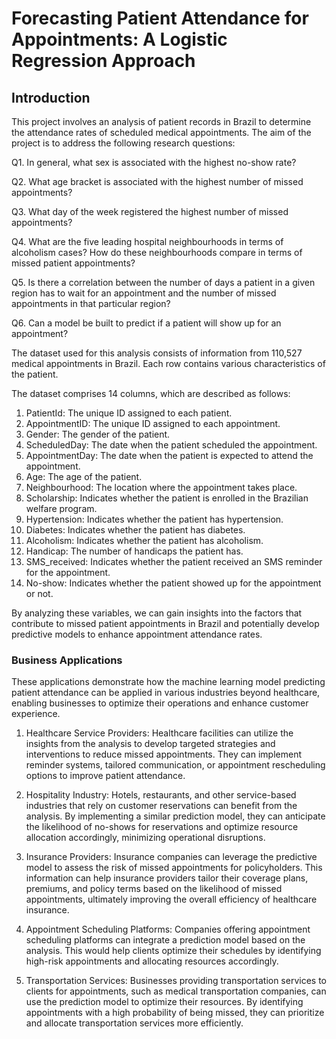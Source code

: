 # Forecasting Patient Attendance for Appointments: A Logistic Regression Approach

## Introduction

This project involves an analysis of patient records in Brazil to determine the attendance rates of scheduled medical appointments. The aim of the project is to address the following research questions:

Q1. In general, what sex is associated with the highest no-show rate?

Q2. What age bracket is associated with the highest number of missed appointments?

Q3. What day of the week registered the highest number of missed appointments?

Q4. What are the five leading hospital neighbourhoods in terms of alcoholism cases? How do these neighbourhoods compare in terms of missed patient appointments?

Q5. Is there a correlation between the number of days a patient in a given region has to wait for an appointment and the number of missed appointments in that particular region?

Q6. Can a model be built to predict if a patient will show up for an appointment?

The dataset used for this analysis consists of information from 110,527 medical appointments in Brazil. Each row contains various characteristics of the patient.

The dataset comprises 14 columns, which are described as follows:

1. PatientId: The unique ID assigned to each patient.
2. AppointmentID: The unique ID assigned to each appointment.
3. Gender: The gender of the patient.
4. ScheduledDay: The date when the patient scheduled the appointment.
5. AppointmentDay: The date when the patient is expected to attend the appointment.
6. Age: The age of the patient.
7. Neighbourhood: The location where the appointment takes place.
8. Scholarship: Indicates whether the patient is enrolled in the Brazilian welfare program.
9. Hypertension: Indicates whether the patient has hypertension.
10. Diabetes: Indicates whether the patient has diabetes.
11. Alcoholism: Indicates whether the patient has alcoholism.
12. Handicap: The number of handicaps the patient has.
13. SMS_received: Indicates whether the patient received an SMS reminder for the appointment.
14. No-show: Indicates whether the patient showed up for the appointment or not.

By analyzing these variables, we can gain insights into the factors that contribute to missed patient appointments in Brazil and potentially develop predictive models to enhance appointment attendance rates.

### Business Applications

These applications demonstrate how the machine learning model predicting patient attendance can be applied in various industries beyond healthcare, enabling businesses to optimize their operations and enhance customer experience.

1. Healthcare Service Providers: Healthcare facilities can utilize the insights from the analysis to develop targeted strategies and interventions to reduce missed appointments. They can implement reminder systems, tailored communication, or appointment rescheduling options to improve patient attendance.

2. Hospitality Industry: Hotels, restaurants, and other service-based industries that rely on customer reservations can benefit from the analysis. By implementing a similar prediction model, they can anticipate the likelihood of no-shows for reservations and optimize resource allocation accordingly, minimizing operational disruptions.

3. Insurance Providers: Insurance companies can leverage the predictive model to assess the risk of missed appointments for policyholders. This information can help insurance providers tailor their coverage plans, premiums, and policy terms based on the likelihood of missed appointments, ultimately improving the overall efficiency of healthcare insurance.

4. Appointment Scheduling Platforms: Companies offering appointment scheduling platforms can integrate a prediction model based on the analysis. This would help clients optimize their schedules by identifying high-risk appointments and allocating resources accordingly.

5. Transportation Services: Businesses providing transportation services to clients for appointments, such as medical transportation companies, can use the prediction model to optimize their resources. By identifying appointments with a high probability of being missed, they can prioritize and allocate transportation services more efficiently.



